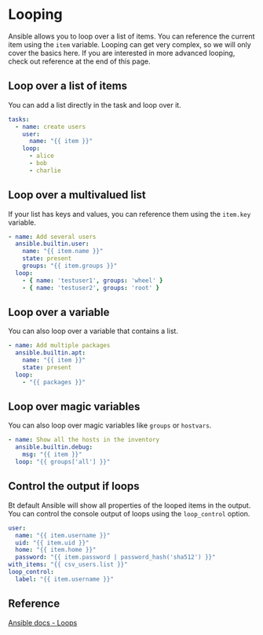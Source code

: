 # Looping 
Ansible allows you to loop over a list of items. You can reference the current item using the `item` variable.
Looping can get very complex, so we will only cover the basics here.
If you are interested in more advanced looping, check out reference at the end of this page.

## Loop over a list of items
You can add a list directly in the task and loop over it.
```yaml
tasks:
  - name: create users
    user:
      name: "{{ item }}"
    loop:
      - alice
      - bob
      - charlie
```

## Loop over a multivalued list
If your list has keys and values, you can reference them using the `item.key` variable.
```yaml
- name: Add several users
  ansible.builtin.user:
    name: "{{ item.name }}"
    state: present
    groups: "{{ item.groups }}"
  loop:
    - { name: 'testuser1', groups: 'wheel' }
    - { name: 'testuser2', groups: 'root' }
```

## Loop over a variable
You can also loop over a variable that contains a list.
```yaml
- name: Add multiple packages
  ansible.builtin.apt:
    name: "{{ item }}"
    state: present
  loop:
    - "{{ packages }}"
```

## Loop over magic variables
You can also loop over magic variables like `groups` or `hostvars`.
```yaml
- name: Show all the hosts in the inventory
  ansible.builtin.debug:
    msg: "{{ item }}"
  loop: "{{ groups['all'] }}"
```

## Control the output if loops
Bt default Ansible will show all properties of the looped items in the output. You can control the console output of loops using the `loop_control` option.
```yaml
user:
  name: "{{ item.username }}"
  uid: "{{ item.uid }}"
  home: "{{ item.home }}"
  password: "{{ item.password | password_hash('sha512') }}"
with_items: "{{ csv_users.list }}"
loop_control:
  label: "{{ item.username }}"
```

## Reference
[Ansible docs - Loops](https://docs.ansible.com/ansible/latest/playbook_guide/playbooks_loops.html)